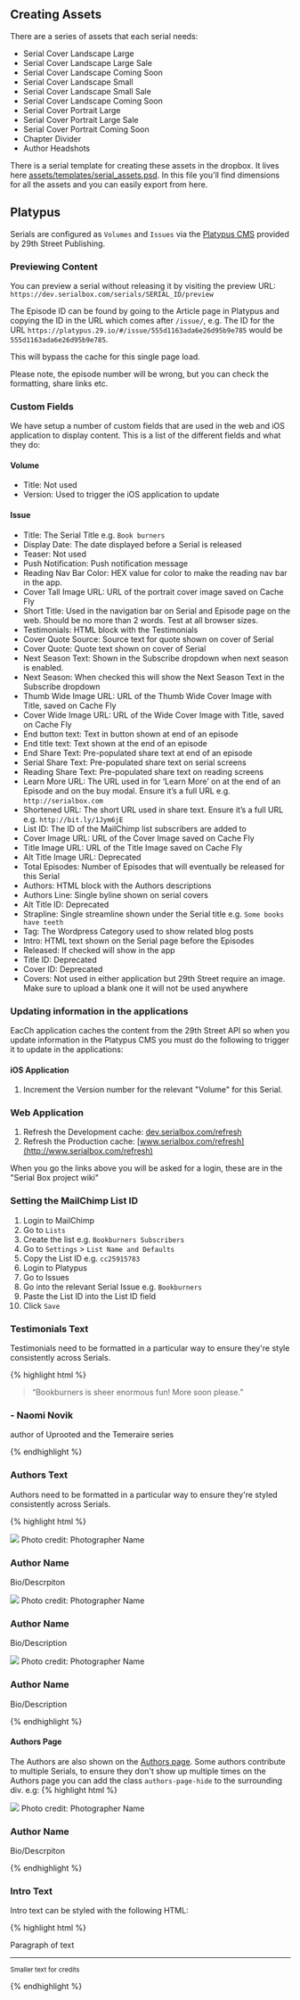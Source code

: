 ## Creating Assets

There are a series of assets that each serial needs:

+ Serial Cover Landscape Large
+ Serial Cover Landscape Large Sale
+ Serial Cover Landscape Coming Soon
+ Serial Cover Landscape Small
+ Serial Cover Landscape Small Sale
+ Serial Cover Landscape Coming Soon
+ Serial Cover Portrait Large
+ Serial Cover Portrait Large Sale
+ Serial Cover Portrait Coming Soon
+ Chapter Divider
+ Author Headshots

There is a serial template for creating these assets in the dropbox. It lives here [assets/templates/serial_assets.psd](https://www.dropbox.com/s/oxlxz1jilrqlmpv/serial_assets.psd?dl=0). In this file you'll find dimensions for all the assets and you can easily export from here. 

## Platypus

Serials are configured as `Volumes` and `Issues` via the [Platypus CMS](https://platypus.29.io/) provided by 29th Street Publishing.
  

### Previewing Content
You can preview a serial without releasing it by visiting the preview URL: `https://dev.serialbox.com/serials/SERIAL_ID/preview`
 
The Episode ID can be found by going to the Article page in Platypus and copying the ID in the URL which comes after `/issue/`, e.g. The ID for the URL `https://platypus.29.io/#/issue/555d1163ada6e26d95b9e785` would be `555d1163ada6e26d95b9e785`.
 
This will bypass the cache for this single page load.
 
Please note, the episode number will be wrong, but you can check the formatting, share links etc.

### Custom Fields

We have setup a number of custom fields that are used in the web and iOS application to display content. This is a list of the different fields and what they do:

#### Volume
+ Title: Not used
+ Version: Used to trigger the iOS application to update

#### Issue
+ Title: The Serial Title e.g. `Book burners`
+ Display Date: The date displayed before a Serial is released
+ Teaser: Not used
+ Push Notification: Push notification message
+ Reading Nav Bar Color: HEX value for color to make the reading nav bar in the app.
+ Cover Tall Image URL: URL of the portrait cover image saved on Cache Fly
+ Short Title: Used in the navigation bar on Serial and Episode page on the web. Should be no more than 2 words. Test at all browser sizes.
+ Testimonials: HTML block with the Testimonials
+ Cover Quote Source: Source text for quote shown on cover of Serial
+ Cover Quote: Quote text shown on cover of Serial
+ Next Season Text: Shown in the Subscribe dropdown when next season is enabled.
+ Next Season: When checked this will show the Next Season Text in the Subscribe dropdown
+ Thumb Wide Image URL: URL of the Thumb Wide Cover Image with Title, saved on Cache Fly
+ Cover Wide Image URL: URL of the Wide Cover Image with Title, saved on Cache Fly
+ End button text: Text in button shown at end of an episode
+ End title text: Text shown at the end of an episode
+ End Share Text: Pre-populated share text at end of an episode
+ Serial Share Text: Pre-populated share text on serial screens
+ Reading Share Text: Pre-populated share text on reading screens
+ Learn More URL: The URL used in for ‘Learn More’ on at the end of an Episode and on the buy modal. Ensure it’s a full URL e.g. `http://serialbox.com`
+ Shortened URL: The short URL used in share text. Ensure it’s a full URL e.g. `http://bit.ly/1Jym6jE`
+ List ID: The ID of the MailChimp list subscribers are added to
+ Cover Image URL: URL of the Cover Image saved on Cache Fly
+ Title Image URL: URL of the Title Image saved on Cache Fly
+ Alt Title Image URL: Deprecated
+ Total Episodes: Number of Episodes that will eventually be released for this Serial
+ Authors: HTML block with the Authors descriptions
+ Authors Line: Single byline shown on serial covers
+ Alt Title ID: Deprecated
+ Strapline: Single streamline shown under the Serial title e.g. `Some books have teeth`
+ Tag: The Wordpress Category used to show related blog posts
+ Intro: HTML text shown on the Serial page before the Episodes
+ Released: If checked will show in the app
+ Title ID: Deprecated
+ Cover ID: Deprecated
+ Covers: Not used in either application but 29th Street require an image. Make sure to upload a blank one it will not be used anywhere

### Updating information in the applications

EacCh application caches the content from the 29th Street API so when you update information in the Platypus CMS you must do the following to trigger it to update in the applications:

#### iOS Application
1. Increment the Version number for the relevant "Volume" for this Serial.

### Web Application
1. Refresh the Development cache: [dev.serialbox.com/refresh](http://dev.serialbox.com/refresh)
2. Refresh the Production cache: [www.serialbox.com/refresh](http://www.serialbox.com/refresh)

When you go the links above you will be asked for a login, these are in the "Serial Box project wiki"

### Setting the MailChimp List ID

1. Login to MailChimp
2. Go to `Lists`
3. Create the list e.g. `Bookburners Subscribers`
4. Go to `Settings` > `List Name and Defaults`
5. Copy the List ID e.g. `cc25915783`
6. Login to Platypus
7. Go to Issues
8. Go into the relevant Serial Issue e.g. `Bookburners`
9. Paste the List ID into the List ID field
10. Click `Save`

### Testimonials Text

Testimonials need to be formatted in a particular way to ensure they're style consistently across Serials.


{% highlight html %}
<div> <blockquote>“Bookburners is sheer enormous fun! More soon please.”­</blockquote><h3>- Naomi Novik</h3><p>author of Uprooted and the Temeraire series</p></div>
{% endhighlight %}

### Authors Text

Authors need to be formatted in a particular way to ensure they're styled consistently across Serials.

{% highlight html %}
<div>
  <div class="img">
    <img src="http://serialbox.cachefly.net/bookburners/authors/headshot_goldstone.jpg">
    Photo credit: Photographer Name
  </div>
  <h3>Author Name</h3>
  <p>Bio/Descrpiton</p>
</div>

<div>
  <div class="img">
    <img src="http://serialbox.cachefly.net/bookburners/authors/headshot_goldstone.jpg">
    Photo credit: Photographer Name
  </div>
  <h3>Author Name</h3>
  <p>Bio/Description</p>
</div>

<div>
  <div class="img">
    <img src="http://serialbox.cachefly.net/bookburners/authors/headshot_goldstone.jpg">
    Photo credit: Photographer Name
  </div>
  <h3>Author Name</h3>
  <p>Bio/Description</p>
</div>
{% endhighlight %}

#### Authors Page

The Authors are also shown on the [Authors page](http://www.serialbox.com/authors). Some authors contribute to multiple Serials, to ensure they don't show up multiple times on the Authors page you can add the class `authors-page-hide` to the surrounding div. e.g:
{% highlight html %}
<div class="authors-page-hide">
  <div class="img">
    <img src="http://serialbox.cachefly.net/bookburners/authors/headshot_goldstone.jpg">
    Photo credit: Photographer Name
  </div>
  <h3>Author Name</h3>
  <p>Bio/Descrpiton</p>
</div>
{% endhighlight %}


### Intro Text

Intro text can be styled with the following HTML:

{% highlight html %}
<p>Paragraph of text</p>
<hr>
<p><small>Smaller text for credits</small></p>
{% endhighlight %}
